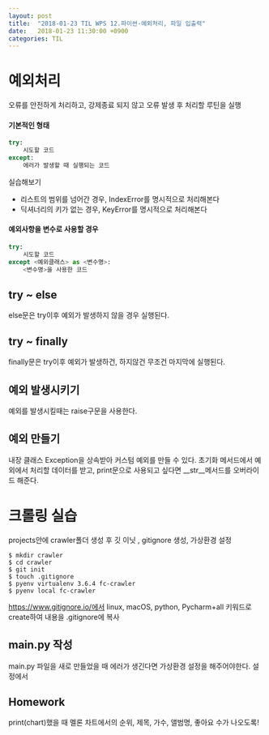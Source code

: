 ```yaml
---
layout: post
title:  "2018-01-23 TIL WPS 12.파이썬-예외처리, 파일 입출력"
date:   2018-01-23 11:30:00 +0900
categories: TIL
---
```


# 예외처리

오류를 안전하게 처리하고, 강제종료 되지 않고 오류 발생 후 처리할 루틴을 실행

#### 기본적인 형태

```python
try:
	시도할 코드
except:
	에러가 발생할 때 실행되는 코드
```

실습해보기

- 리스트의 범위를 넘어간 경우, IndexError를 명시적으로 처리해본다
- 딕셔너리의 키가 없는 경우, KeyError를 명시적으로 처리해본다

#### 예외사항을 변수로 사용할 경우

```python
try:
	시도할 코드
except <예외클래스> as <변수명>:
	<변수명>을 사용한 코드
```

## try ~ else

else문은 try이후 예외가 발생하지 않을 경우 실행된다.

## try ~ finally

finally문은 try이후 예외가 발생하건, 하지않건 무조건 마지막에 실행된다.

## 예외 발생시키기

예외를 발생시킬때는 raise구문을 사용한다.

## 예외 만들기

내장 클래스 Exception을 상속받아 커스텀 예외를 만들 수 있다. 초기화 메서드에서 예외에서 처리할 데이터를 받고, print문으로 사용되고 싶다면 __str__메서드를 오버라이드 해준다.




# 크롤링 실습

projects안에 crawler폴더 생성 후 깃 이닛 , gitignore 생성, 가상환경 설정

```
$ mkdir crawler
$ cd crawler
$ git init
$ touch .gitignore
$ pyenv virtualenv 3.6.4 fc-crawler
$ pyenv local fc-crawler
```

https://www.gitignore.io/에서 linux, macOS, python, Pycharm+all 키워드로 create하여 내용을 .gitignore에 복사

## main.py 작성

main.py 파일을 새로 만들었을 때 에러가 생긴다면 가상환경 설정을 해주어야한다. 설정에서 




## Homework

print(chart)했을 때 멜론 차트에서의 순위, 제목, 가수, 앨범명, 좋아요 수가 나오도록!


